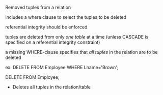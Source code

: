 Removed tuples from a relation

includes a where clause to select the tuples to be deleted

referential integrity should be enforced

tuples are deleted from only *one table* at a time (unless CASCADE is specified on a referential integrity constraint)

a missing WHERE-clause specifies that *all tuples* in the relation are to be deleted

ex: DELETE FROM Employee WHERE Lname='Brown';

DELETE FROM Employee;
- Deletes all tuples in the relation/table